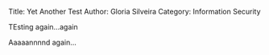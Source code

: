 Title: Yet Another Test
Author: Gloria Silveira
Category: Information Security

TEsting again...again

Aaaaannnnd again...